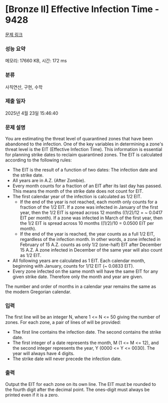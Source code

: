# [Bronze II] Effective Infection Time - 9428 

[문제 링크](https://www.acmicpc.net/problem/9428) 

### 성능 요약

메모리: 17660 KB, 시간: 172 ms

### 분류

사칙연산, 구현, 수학

### 제출 일자

2025년 4월 23일 15:46:40

### 문제 설명

<p>You are estimating the threat level of quarantined zones that have been abandoned to the infection. One of the key variables in determining a zone's threat level is the EIT (Effective Infection Time). This information is essential for planning strike dates to reclaim quarantined zones. The EIT is calculated according to the following rules:</p>

<ul>
	<li>The EIT is the result of a function of two dates: The infection date and the strike date.</li>
	<li>All years are in A.Z. (After Zombie).</li>
	<li>Every month counts for a fraction of an EIT after its last day has passed. This means the month of the strike date does not count for EIT.</li>
	<li>The first calendar year of the infection is calculated as 1/2 EIT.
	<ul>
		<li>If the end of the year is not reached, each month only counts for a fraction of the 1/2 EIT. If a zone was infected in January of the first year, then the 1/2 EIT is spread across 12 months ((1/2)/12 = ~ 0.0417 EIT per month). If a zone was infected in March of the first year, then the 1/2 EIT is spread across 10 months ((1/2)/10 = 0.0500 EIT per month).</li>
		<li>If the end of the year is reached, the year counts as a full 1/2 EIT, regardless of the infection month. In other words, a zone infected in February of 15 A.Z. counts as only 1/2 (one-half) EIT after December 15 A.Z. A zone infected in December of the same year will also count as 1/2 EIT.</li>
	</ul>
	</li>
	<li>All following years are calculated as 1 EIT. Each calendar month, beginning with January, counts for 1/12 EIT (~ 0.0833 EIT).</li>
	<li>Every zone infected on the same month will have the same EIT for any given strike date. Therefore only the month and year are given.</li>
</ul>

<p>The number and order of months in a calendar year remains the same as the modern Gregorian calendar.</p>

### 입력 

 <p>The first line will be an integer N, where 1 <= N <= 50 giving the number of zones. For each zone, a pair of lines of will be provided:</p>

<ul>
	<li>The first line contains the infection date. The second contains the strike date.</li>
	<li>The first integer of a date represents the month, M (1 <= M <= 12), and the second integer represents the year, Y (0000 <= Y <= 0030). The year will always have 4 digits.</li>
	<li>The strike date will never precede the infection date.</li>
</ul>

### 출력 

 <p>Output the EIT for each zone on its own line. The EIT must be rounded to the fourth digit after the decimal point. The ones-digit must always be printed even if it is a zero.</p>

